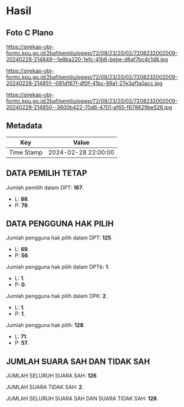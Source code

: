 # Hasil

## Foto C Plano

https://sirekap-obj-formc.kpu.go.id/2baf/pemilu/ppwp/72/08/23/20/02/7208232002009-20240228-214849--1e8ba220-1efc-41b6-bebe-d6af7bc4c1d8.jpg

https://sirekap-obj-formc.kpu.go.id/2baf/pemilu/ppwp/72/08/23/20/02/7208232002009-20240228-214851--081d167f-df0f-41bc-99a1-27e3af1a0acc.jpg

https://sirekap-obj-formc.kpu.go.id/2baf/pemilu/ppwp/72/08/23/20/02/7208232002009-20240228-214850--3600b422-70d6-4701-af65-f678829be526.jpg


## Metadata

| Key        | Value               |
| ---------- | ------------------- |
| Time Stamp | 2024-02-28 22:00:00 |


## DATA PEMILIH TETAP

Jumlah pemilih dalam DPT: **167**.
 * L: **88**.
 * P: **79**.

## DATA PENGGUNA HAK PILIH

Jumlah pengguna hak pilih dalam DPT: **125**.
 * L: **69**.
 * P: **56**.

Jumlah pengguna hak pilih dalam DPTb: **1**.
 * L: **1**.
 * P: **0**.

Jumlah pengguna hak pilih dalam DPK: **2**.
 * L: **1**.
 * P: **1**.

Jumlah pengguna hak pilih: **128**.
 * L: **71**.
 * P: **57**.

## JUMLAH SUARA SAH DAN TIDAK SAH

JUMLAH SELURUH SUARA SAH: **126**.

JUMLAH SUARA TIDAK SAH: **2**.

JUMLAH SELURUH SUARA SAH DAN SUARA TIDAK SAH: **128**.


